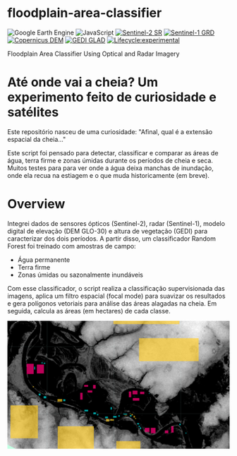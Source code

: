 # floodplain-area-classifier
![Google Earth Engine](https://img.shields.io/badge/Google_Earth_Engine-4285F4?style=flat&logo=google-earth&logoColor=white)
![JavaScript](https://img.shields.io/badge/JavaScript-F7DF1E?style=flat&logo=javascript&logoColor=black)
[![Sentinel-2 SR](https://img.shields.io/badge/Sentinel--2_SR-326CE5?style=flat&logo=esa&logoColor=white)](https://developers.google.com/earth-engine/datasets/catalog/COPERNICUS_S2_SR_HARMONIZED)
[![Sentinel-1 GRD](https://img.shields.io/badge/Sentinel--1_GRD-326CE5?style=flat&logo=esa&logoColor=white)](https://developers.google.com/earth-engine/datasets/catalog/COPERNICUS_S1_GRD)
[![Copernicus DEM](https://img.shields.io/badge/Copernicus_DEM_GLO30-00A86B?style=flat&logo=esa&logoColor=white)](https://developers.google.com/earth-engine/datasets/catalog/COPERNICUS_DEM_GLO30)
[![GEDI GLAD](https://img.shields.io/badge/GEDI_GLAD_V27-228B22?style=flat&logo=nasa&logoColor=white)]([https://developers.google.com/earth-engine/datasets/catalog/projects_sat-io_open-datasets_GLAD_GEDI_V27](https://gee-community-catalog.org/projects/gfch/?h=glad+gedi))
[![Lifecycle:experimental](https://img.shields.io/badge/lifecycle-experimental-orange.svg)](https://lifecycle.r-lib.org/articles/stages.html#experimental)


Floodplain Area Classifier Using Optical and Radar Imagery

# Até onde vai a cheia? Um experimento feito de curiosidade e satélites
Este repositório nasceu de uma curiosidade: "Afinal, qual é a extensão espacial da cheia..."

Este script foi pensado para detectar, classificar e comparar as áreas de água, terra firme e zonas úmidas durante os períodos de cheia e seca. Muitos testes para para ver onde a água deixa manchas de inundação, onde ela recua na estiagem e o que muda historicamente (em breve).

# Overview
Integrei dados de sensores ópticos (Sentinel-2), radar (Sentinel-1), modelo digital de elevação (DEM GLO-30) e altura de vegetação (GEDI) para caracterizar dos dois períodos. A partir disso, um classificador Random Forest foi treinado com amostras de campo:

- Água permanente
- Terra firme
- Zonas úmidas ou sazonalmente inundáveis

Com esse classificador, o script realiza a classificação supervisionada das imagens, aplica um filtro espacial (focal mode) para suavizar os resultados e gera polígonos vetoriais para análise das áreas alagadas na cheia. Em seguida, calcula as áreas (em hectares) de cada classe.

![DEM GLO-30](/images/dem.png)

